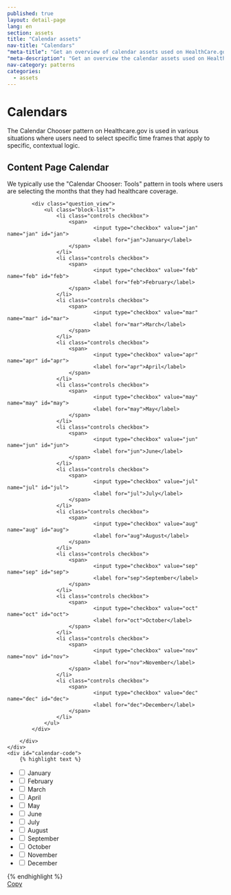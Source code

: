 ```yaml
---
published: true
layout: detail-page
lang: en
section: assets
title: "Calendar assets"
nav-title: "Calendars"
"meta-title": "Get an overview of calendar assets used on HealthCare.gov"
"meta-description": "Get an overview the calendar assets used on HealthCare.gov."
nav-category: patterns
categories:
  - assets
---
```


# Calendars

<div class="intro">
The Calendar Chooser pattern on Healthcare.gov is used in various situations where users need to select specific time frames that apply to specific, contextual logic.
</div>

<div class="hr"></div>

## Content Page Calendar

We typically use the "Calendar Chooser: Tools" pattern in tools where users are selecting the months that they had healthcare coverage.

<div class="code-wrapper">
	<div class="preview row">
		<div class="control-group">

			<div class="question_view">
				<ul class="block-list">
					<li class="controls checkbox">
						<span>
								<input type="checkbox" value="jan" name="jan" id="jan">
								<label for="jan">January</label>
						</span>
					</li>
					<li class="controls checkbox">
						<span>
								<input type="checkbox" value="feb" name="feb" id="feb">
								<label for="feb">February</label>
						</span>
					</li>
					<li class="controls checkbox">
						<span>
								<input type="checkbox" value="mar" name="mar" id="mar">
								<label for="mar">March</label>
						</span>
					</li>
					<li class="controls checkbox">
						<span>
								<input type="checkbox" value="apr" name="apr" id="apr">
								<label for="apr">April</label>
						</span>
					</li>
					<li class="controls checkbox">
						<span>
								<input type="checkbox" value="may" name="may" id="may">
								<label for="may">May</label>
						</span>
					</li>
					<li class="controls checkbox">
						<span>
								<input type="checkbox" value="jun" name="jun" id="jun">
								<label for="jun">June</label>
						</span>
					</li>
					<li class="controls checkbox">
						<span>
								<input type="checkbox" value="jul" name="jul" id="jul">
								<label for="jul">July</label>
						</span>
					</li>
					<li class="controls checkbox">
						<span>
								<input type="checkbox" value="aug" name="aug" id="aug">
								<label for="aug">August</label>
						</span>
					</li>
					<li class="controls checkbox">
						<span>
								<input type="checkbox" value="sep" name="sep" id="sep">
								<label for="sep">September</label>
						</span>
					</li>
					<li class="controls checkbox">
						<span>
								<input type="checkbox" value="oct" name="oct" id="oct">
								<label for="oct">October</label>
						</span>
					</li>
					<li class="controls checkbox">
						<span>
								<input type="checkbox" value="nov" name="nov" id="nov">
								<label for="nov">November</label>
						</span>
					</li>
					<li class="controls checkbox">
						<span>
								<input type="checkbox" value="dec" name="dec" id="dec">
								<label for="dec">December</label>
						</span>
					</li>
				</ul>
			</div>

		</div>
	</div>
	<div id="calendar-code">
		{% highlight text %}
<div class="question_view">
	<ul class="block-list">
		<li class="controls checkbox">
			<span>
					<input type="checkbox" value="jan" name="jan" id="jan">
					<label for="jan">January</label>
			</span>
		</li>
		<li class="controls checkbox">
			<span>
					<input type="checkbox" value="feb" name="feb" id="feb">
					<label for="feb">February</label>
			</span>
		</li>
		<li class="controls checkbox">
			<span>
					<input type="checkbox" value="mar" name="mar" id="mar">
					<label for="mar">March</label>
			</span>
		</li>
		<li class="controls checkbox">
			<span>
					<input type="checkbox" value="apr" name="apr" id="apr">
					<label for="apr">April</label>
			</span>
		</li>
		<li class="controls checkbox">
			<span>
					<input type="checkbox" value="may" name="may" id="may">
					<label for="may">May</label>
			</span>
		</li>
		<li class="controls checkbox">
			<span>
					<input type="checkbox" value="jun" name="jun" id="jun">
					<label for="jun">June</label>
			</span>
		</li>
		<li class="controls checkbox">
			<span>
					<input type="checkbox" value="jul" name="jul" id="jul">
					<label for="jul">July</label>
			</span>
		</li>
		<li class="controls checkbox">
			<span>
					<input type="checkbox" value="aug" name="aug" id="aug">
					<label for="aug">August</label>
			</span>
		</li>
		<li class="controls checkbox">
			<span>
					<input type="checkbox" value="sep" name="sep" id="sep">
					<label for="sep">September</label>
			</span>
		</li>
		<li class="controls checkbox">
			<span>
					<input type="checkbox" value="oct" name="oct" id="oct">
					<label for="oct">October</label>
			</span>
		</li>
		<li class="controls checkbox">
			<span>
					<input type="checkbox" value="nov" name="nov" id="nov">
					<label for="nov">November</label>
			</span>
		</li>
		<li class="controls checkbox">
			<span>
					<input type="checkbox" value="dec" name="dec" id="dec">
					<label for="dec">December</label>
			</span>
		</li>
	</ul>
</div>
		{% endhighlight %}
	</div>
	<a href="javascript:;" class="copy-button" title="Click to copy me." data-clipboard-target="calendar-code" role="button">Copy</a>
</div>